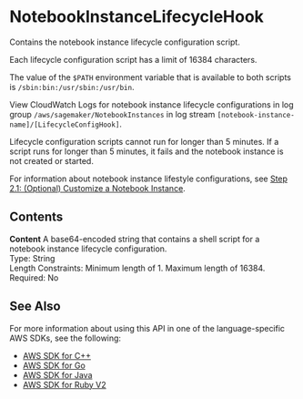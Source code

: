 # NotebookInstanceLifecycleHook<a name="API_NotebookInstanceLifecycleHook"></a>

Contains the notebook instance lifecycle configuration script\.

Each lifecycle configuration script has a limit of 16384 characters\.

The value of the `$PATH` environment variable that is available to both scripts is `/sbin:bin:/usr/sbin:/usr/bin`\.

View CloudWatch Logs for notebook instance lifecycle configurations in log group `/aws/sagemaker/NotebookInstances` in log stream `[notebook-instance-name]/[LifecycleConfigHook]`\.

Lifecycle configuration scripts cannot run for longer than 5 minutes\. If a script runs for longer than 5 minutes, it fails and the notebook instance is not created or started\.

For information about notebook instance lifestyle configurations, see [Step 2\.1: \(Optional\) Customize a Notebook Instance](https://docs.aws.amazon.com/sagemaker/latest/dg/notebook-lifecycle-config.html)\.

## Contents<a name="API_NotebookInstanceLifecycleHook_Contents"></a>

 **Content**   <a name="SageMaker-Type-NotebookInstanceLifecycleHook-Content"></a>
A base64\-encoded string that contains a shell script for a notebook instance lifecycle configuration\.  
Type: String  
Length Constraints: Minimum length of 1\. Maximum length of 16384\.  
Required: No

## See Also<a name="API_NotebookInstanceLifecycleHook_SeeAlso"></a>

For more information about using this API in one of the language\-specific AWS SDKs, see the following:
+  [AWS SDK for C\+\+](https://docs.aws.amazon.com/goto/SdkForCpp/sagemaker-2017-07-24/NotebookInstanceLifecycleHook) 
+  [AWS SDK for Go](https://docs.aws.amazon.com/goto/SdkForGoV1/sagemaker-2017-07-24/NotebookInstanceLifecycleHook) 
+  [AWS SDK for Java](https://docs.aws.amazon.com/goto/SdkForJava/sagemaker-2017-07-24/NotebookInstanceLifecycleHook) 
+  [AWS SDK for Ruby V2](https://docs.aws.amazon.com/goto/SdkForRubyV2/sagemaker-2017-07-24/NotebookInstanceLifecycleHook) 